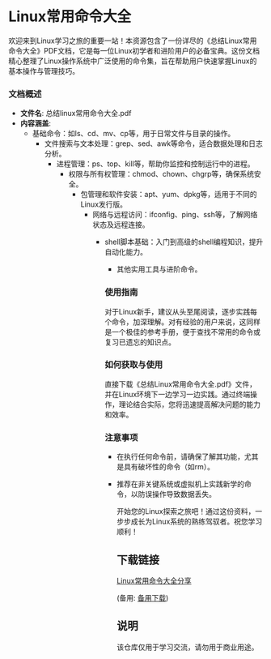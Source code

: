 # Linux常用命令大全

欢迎来到Linux学习之旅的重要一站！本资源包含了一份详尽的《总结Linux常用命令大全》PDF文档，它是每一位Linux初学者和进阶用户的必备宝典。这份文档精心整理了Linux操作系统中广泛使用的命令集，旨在帮助用户快速掌握Linux的基本操作与管理技巧。

### 文档概述

- **文件名**: 总结linux常用命令大全.pdf
- **内容涵盖**:
  - 基础命令：如ls、cd、mv、cp等，用于日常文件与目录的操作。
    - 文件搜索与文本处理：grep、sed、awk等命令，适合数据处理和日志分析。
      - 进程管理：ps、top、kill等，帮助你监控和控制运行中的进程。
        - 权限与所有权管理：chmod、chown、chgrp等，确保系统安全。
          - 包管理和软件安装：apt、yum、dpkg等，适用于不同的Linux发行版。
            - 网络与远程访问：ifconfig、ping、ssh等，了解网络状态及远程连接。
              - shell脚本基础：入门到高级的shell编程知识，提升自动化能力。
                - 其他实用工具与进阶命令。

                ### 使用指南

                对于Linux新手，建议从头至尾阅读，逐步实践每个命令，加深理解。对有经验的用户来说，这同样是一个极佳的参考手册，便于查找不常用的命令或复习已遗忘的知识点。

                ### 如何获取与使用

                直接下载《总结Linux常用命令大全.pdf》文件，并在Linux环境下一边学习一边实践。通过终端操作，理论结合实际，您将迅速提高解决问题的能力和效率。

                ### 注意事项

                - 在执行任何命令前，请确保了解其功能，尤其是具有破坏性的命令（如rm）。
                - 推荐在非关键系统或虚拟机上实践新学的命令，以防误操作导致数据丢失。

                  开始您的Linux探索之旅吧！通过这份资料，一步步成长为Linux系统的熟练驾驭者。祝您学习顺利！

                  ## 下载链接
                  [Linux常用命令大全分享](https://pan.quark.cn/s/85444646596b) 

                  (备用: [备用下载](https://pan.baidu.com/s/1MEYifg6gZBtjxFf1vqq2uA?pwd=1234))

                  ## 说明

                  该仓库仅用于学习交流，请勿用于商业用途。
